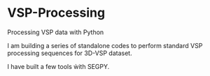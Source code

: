 # VSP-Processing
Processing VSP data with Python

I am building a series of standalone codes to perform standard VSP processing sequences for 3D-VSP dataset.

I have built a few tools ẁith SEGPY.

